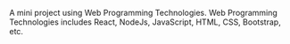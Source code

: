 A mini project using Web Programming Technologies.
Web Programming Technologies includes React, NodeJs, JavaScript, HTML, CSS, Bootstrap, etc.
